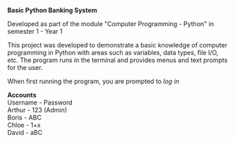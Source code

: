 ****Basic Python Banking System****

Developed as part of the module "Computer Programming - Python" in semester 1 - Year 1

This project was developed to demonstrate a basic knowledge of computer programming in Python with areas such as variables, data types, file I/O, etc.
The program runs in the terminal and provides menus and text prompts for the user.

When first running the program, you are prompted to *log in*

**Accounts** <br/>
Username - Password <br/>
Arthur - 123 (Admin) <br/>
Boris - ABC <br/>
Chloe - 1+x <br/>
David - aBC <br/>
